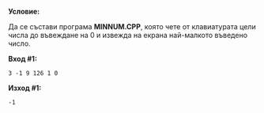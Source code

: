 **Условие:**

Да се състави програма **MINNUM.CPP**, която чете от клавиатурата цели числа до въвеждане на 0 и извежда на екрана най-малкото въведено число.

**Вход #1:**

	3 -1 9 126 1 0

**Изход #1:**

	-1

